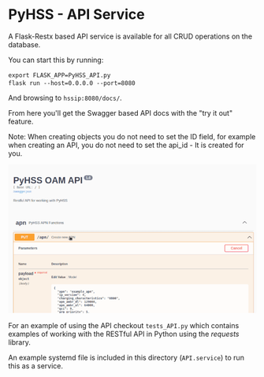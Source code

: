 # PyHSS - API Service

A Flask-Restx based API service is available for all CRUD operations on the database.

You can start this by running:

```
export FLASK_APP=PyHSS_API.py
flask run --host=0.0.0.0 --port=8080
```

And browsing to ``hssip:8080/docs/``.

From here you'll get the Swagger based API docs with the "try it out" feature.

Note: When creating objects you do not need to set the ID field, for example when creating an API, you do not need to set the api_id - It is created for you.

![Output of view_status showing connected Diameter Peers](images/PyHSS_API_Swagger.gif)

For an example of using the API checkout `tests_API.py` which contains examples of working with the RESTful API in Python using the *requests* library.

An example systemd file is included in this directory (``API.service``) to run this as a service.